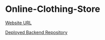 # Online-Clothing-Store


[Website URL](https://onlineclothingstore-eda75.web.app)

[Deployed Backend Repository](https://github.com/Virajanidh/Online-Clothing-Store-Backend)
